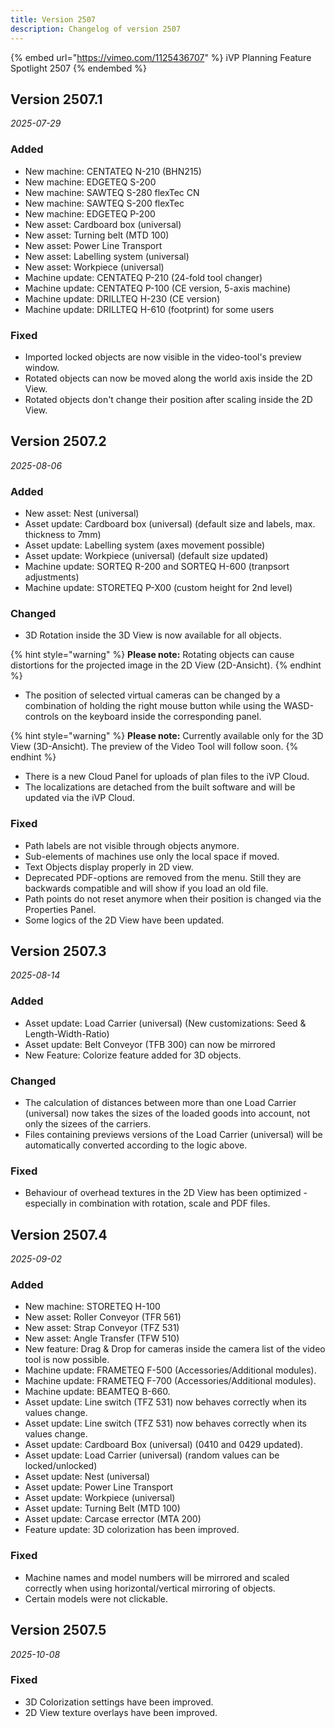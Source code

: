 ```yaml
---
title: Version 2507
description: Changelog of version 2507
---
```


{% embed url="https://vimeo.com/1125436707" %}
iVP Planning Feature Spotlight 2507
{% endembed %}

## Version 2507.1
_2025-07-29_

### Added

- New machine: CENTATEQ N-210 (BHN215)
- New machine: EDGETEQ S-200
- New machine: SAWTEQ S-280 flexTec CN
- New machine: SAWTEQ S-200 flexTec
- New machine: EDGETEQ P-200
- New asset: Cardboard box (universal)
- New asset: Turning belt (MTD 100)
- New asset: Power Line Transport
- New asset: Labelling system (universal)
- New asset: Workpiece (universal)
- Machine update: CENTATEQ P-210 (24-fold tool changer)
- Machine update: CENTATEQ P-100 (CE version, 5-axis machine)
- Machine update: DRILLTEQ H-230 (CE version)
- Machine update: DRILLTEQ H-610 (footprint) for some users

### Fixed

- Imported locked objects are now visible in the video-tool's preview window.
- Rotated objects can now be moved along the world axis inside the 2D View.
- Rotated objects don't change their position after scaling inside the 2D View.


## Version 2507.2
_2025-08-06_

### Added

- New asset: Nest (universal)
- Asset update: Cardboard box (universal) (default size and labels, max. thickness to 7mm)
- Asset update: Labelling system (axes movement possible)
- Asset update: Workpiece (universal) (default size updated)
- Machine update: SORTEQ R-200 and SORTEQ H-600 (tranpsort adjustments)
- Machine update: STORETEQ P-X00 (custom height for 2nd level)

### Changed

- 3D Rotation inside the 3D View is now available for all objects.

{% hint style="warning" %}
__Please note:__ Rotating objects can cause distortions for the projected image in the 2D View (2D-Ansicht). 
{% endhint %}

- The position of selected virtual cameras can be changed by a combination of holding the right mouse button while using the WASD-controls on the keyboard inside the corresponding panel.

{% hint style="warning" %}
__Please note:__ Currently available only for the 3D View (3D-Ansicht). The preview of the Video Tool will follow soon.
{% endhint %}

- There is a new Cloud Panel for uploads of plan files to the iVP Cloud.
- The localizations are detached from the built software and will be updated via the iVP Cloud.

### Fixed

- Path labels are not visible through objects anymore.
- Sub-elements of machines use only the local space if moved.
- Text Objects display properly in 2D view.
- Deprecated PDF-options are removed from the menu. Still they are backwards compatible and will show if you load an old file.
- Path points do not reset anymore when their position is changed via the Properties Panel.
- Some logics of the 2D View have been updated.


## Version 2507.3
_2025-08-14_

### Added

- Asset update: Load Carrier (universal) (New customizations: Seed & Length-Width-Ratio)
- Asset update: Belt Conveyor (TFB 300) can now be mirrored
- New Feature: Colorize feature added for 3D objects.

### Changed

- The calculation of distances between more than one Load Carrier (universal) now takes the sizes of the loaded goods into account, not only the sizees of the carriers.
- Files containing previews versions of the Load Carrier (universal) will be automatically converted according to the logic above.

### Fixed

- Behaviour of overhead textures in the 2D View has been optimized - especially in combination with rotation, scale and PDF files.


## Version 2507.4
_2025-09-02_

### Added

- New machine: STORETEQ H-100
- New asset: Roller Conveyor (TFR 561)
- New asset: Strap Conveyor (TFZ 531)
- New asset: Angle Transfer (TFW 510)
- New feature: Drag & Drop for cameras inside the camera list of the video tool is now possible.
- Machine update: FRAMETEQ F-500 (Accessories/Additional modules).
- Machine update: FRAMETEQ F-700 (Accessories/Additional modules).
- Machine update: BEAMTEQ B-660.
- Asset update: Line switch (TFZ 531) now behaves correctly when its values change.
- Asset update: Line switch (TFZ 531) now behaves correctly when its values change.
- Asset update: Cardboard Box (universal) (0410 and 0429 updated).
- Asset update: Load Carrier (universal) (random values can be locked/unlocked)
- Asset update: Nest (universal)
- Asset update: Power Line Transport
- Asset update: Workpiece (universal)
- Asset update: Turning Belt (MTD 100)
- Asset update: Carcase errector (MTA 200)
- Feature update: 3D colorization has been improved.

### Fixed

- Machine names and model numbers will be mirrored and scaled correctly when using horizontal/vertical mirroring of objects.
- Certain models were not clickable.


## Version 2507.5
_2025-10-08_

### Fixed

- 3D Colorization settings have been improved.
- 2D View texture overlays have been improved.
